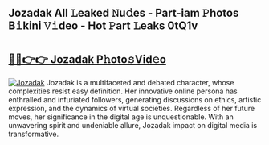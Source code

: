 ## Jozadak All 𝙻eaked 𝙽u𝚍es - Part-iam 𝙿hotos B𝚒kini 𝚅𝚒deo - Hot 𝙿art 𝙻eaks 0tQ1v

# <h2><a href="http://ld6gjzc.urlbe.top/?page=Jozadak">🔗🔗👉👉 Jozadak P𝚑oto𝚜Vid𝚎o</a></h2>

[![Jozadak](https://i.imgur.com/eBuTRDB.gif)](http://ld6gjzc.urlbe.top/?page=Jozadak)
Jozadak is a multifaceted and debated character, whose complexities resist easy definition. Her innovative online persona has enthralled and infuriated followers, generating discussions on ethics, artistic expression, and the dynamics of virtual societies. Regardless of her future moves, her significance in the digital age is unquestionable. With an unwavering spirit and undeniable allure, Jozadak impact on digital media is transformative.
